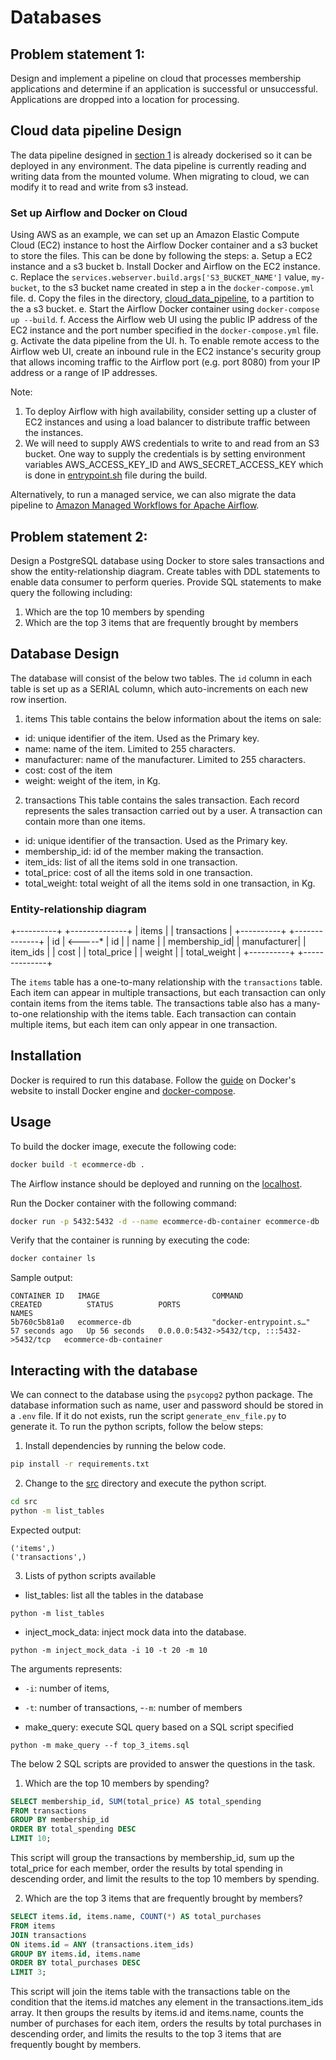 # Databases

## Problem statement 1:
Design and implement a pipeline on cloud that processes membership applications and determine if an application is successful or unsuccessful. Applications are dropped into a location for processing.
## Cloud data pipeline Design
The data pipeline designed in [section 1](../1_data_pipelines/) is already dockerised so it can be deployed in any environment.
The data pipeline is currently reading and writing data from the mounted volume. When migrating to cloud, we can modify it to read and write from s3 instead.

### Set up Airflow and Docker on Cloud
Using AWS as an example, we can set up an Amazon Elastic Compute Cloud (EC2) instance to host the Airflow Docker container and a s3 bucket to store the files. This can be done by following the steps:
  a. Setup a EC2 instance and a s3 bucket
  b. Install Docker and Airflow on the EC2 instance.
  c. Replace the `services.webserver.build.args['S3_BUCKET_NAME']` value, `my-bucket`, to the s3 bucket name created in step a in the `docker-compose.yml` file.
  d. Copy the files in the directory, [cloud_data_pipeline](/2_databases/cloud_data_pipeline/), to a partition to the a s3 bucket.
  e. Start the Airflow Docker container using `docker-compose up --build`.
  f. Access the Airflow web UI using the public IP address of the EC2 instance and the port number specified in the `docker-compose.yml` file.
  g. Activate the data pipeline from the UI.
  h. To enable remote access to the Airflow web UI, create an inbound rule in the EC2 instance's security group that allows incoming traffic to the Airflow port (e.g. port 8080) from your IP address or a range of IP addresses.
  

Note: 
1. To deploy Airflow with high availability, consider setting up a cluster of EC2 instances and using a load balancer to distribute traffic between the instances.
2. We will need to supply AWS credentials to write to and read from an S3 bucket. One way to supply the credentials is by setting environment variables AWS_ACCESS_KEY_ID and AWS_SECRET_ACCESS_KEY which is done in [entrypoint.sh](/2_databases/cloud_data_pipeline/dockerfiles/entrypoint.sh) file during the build.


Alternatively, to run a managed service, we can also migrate the data pipeline to [Amazon Managed Workflows for Apache Airflow](https://docs.aws.amazon.com/mwaa/latest/userguide/what-is-mwaa.html).

## Problem statement 2:
Design a PostgreSQL database using Docker to store sales transactions and show the entity-relationship diagram.
Create tables with DDL statements to enable data consumer to perform queries.
Provide SQL statements to make query the following including:
1. Which are the top 10 members by spending
2. Which are the top 3 items that are frequently brought by members


## Database Design
The database will consist of the below two tables. The `id` column in each table is set up as a SERIAL column, which auto-increments on each new row insertion.

1. items
This table contains the below information about the items on sale:
- id: unique identifier of the item. Used as the Primary key.
- name: name of the item. Limited to 255 characters.
- manufacturer: name of the manufacturer. Limited to 255 characters.
- cost: cost of the item
- weight: weight of the item, in Kg.

2. transactions
This table contains the sales transaction. Each record represents the sales transaction carried out by a user. A transaction can contain more than one items.
- id: unique identifier of the transaction. Used as the Primary key.
- membership_id: id of the member making the transaction.
- item_ids: list of all the items sold in one transaction.
- total_price: cost of all the items sold in one transaction.
- total_weight: total weight of all the items sold in one transaction, in Kg.

### Entity-relationship diagram
+----------+         +--------------+
|   items  |         | transactions |
+----------+         +--------------+
| id       | <-----* | id           |
| name     |         | membership_id|
| manufacturer|      | item_ids     |
| cost     |         | total_price  |
| weight   |         | total_weight |
+----------+         +--------------+

The `items` table has a one-to-many relationship with the `transactions` table. Each item can appear in multiple transactions, but each transaction can only contain items from the items table. The transactions table also has a many-to-one relationship with the items table. Each transaction can contain multiple items, but each item can only appear in one transaction.


## Installation
Docker is required to run this database.
Follow the [guide](https://docs.docker.com/engine/install/) on Docker's website to install Docker engine and [docker-compose](https://docs.docker.com/compose/install/).

## Usage
To build the docker image, execute the following code:
```bash
docker build -t ecommerce-db .
```
The Airflow instance should be deployed and running on the [localhost](http://0.0.0.0:8080/admin/).

Run the Docker container with the following command:
```bash
docker run -p 5432:5432 -d --name ecommerce-db-container ecommerce-db
```
Verify that the container is running by executing the code:
```bash
docker container ls
```

Sample output:
```
CONTAINER ID   IMAGE                         COMMAND                  CREATED          STATUS          PORTS                                       NAMES
5b760c5b81a0   ecommerce-db                  "docker-entrypoint.s…"   57 seconds ago   Up 56 seconds   0.0.0.0:5432->5432/tcp, :::5432->5432/tcp   ecommerce-db-container
```

## Interacting with the database
We can connect to the database using the `psycopg2` python package.
The database information such as name, user and password should be stored in a `.env` file. If it do not exists, run the script `generate_env_file.py` to generate it.
To run the python scripts, follow the below steps:
1. Install dependencies by running the below code.
```bash
pip install -r requirements.txt
```

2. Change to the [src](./src/) directory and execute the python script.
```bash
cd src
python -m list_tables
```
Expected output:
```
('items',)
('transactions',)
```

3. Lists of python scripts available
- list_tables: list all the tables in the database
```
python -m list_tables
```
- inject_mock_data: inject mock data into the database. 
```
python -m inject_mock_data -i 10 -t 20 -m 10
```
The arguments represents:
  - `-i`: number of items,
  - `-t`: number of transactions,
  -`-m`: number of members

- make_query: execute SQL query based on a SQL script specified
```
python -m make_query --f top_3_items.sql
```

The below 2 SQL scripts are provided to answer the questions in the task.

1. Which are the top 10 members by spending?
```sql
SELECT membership_id, SUM(total_price) AS total_spending
FROM transactions
GROUP BY membership_id
ORDER BY total_spending DESC
LIMIT 10;
```
This script will group the transactions by membership_id, sum up the total_price for each member, order the results by total spending in descending order, and limit the results to the top 10 members by spending.

2. Which are the top 3 items that are frequently brought by members?
```sql
SELECT items.id, items.name, COUNT(*) AS total_purchases
FROM items
JOIN transactions
ON items.id = ANY (transactions.item_ids)
GROUP BY items.id, items.name
ORDER BY total_purchases DESC
LIMIT 3;
```
This script will join the items table with the transactions table on the condition that the items.id matches any element in the transactions.item_ids array. It then groups the results by items.id and items.name, counts the number of purchases for each item, orders the results by total purchases in descending order, and limits the results to the top 3 items that are frequently bought by members.